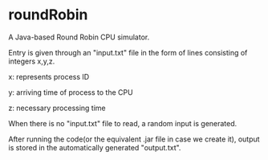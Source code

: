 # roundRobin
A Java-based Round Robin CPU simulator.

Entry is given through an "input.txt" file in the form of lines consisting of integers x,y,z.

x: represents process ID

y: arriving time of process to the CPU

z: necessary processing time

When there is no "input.txt" file to read, a random input is generated.

After running the code(or the equivalent .jar file in case we create it), output is stored in the automatically generated "output.txt".
